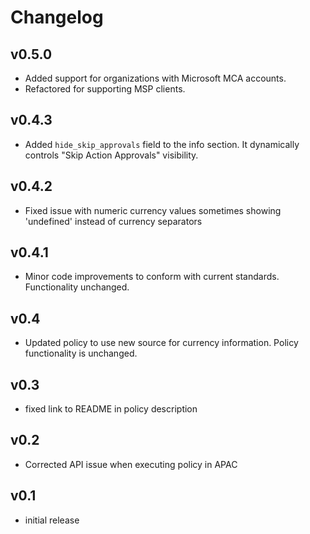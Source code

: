 # Changelog

## v0.5.0

- Added support for organizations with Microsoft MCA accounts.
- Refactored for supporting MSP clients.

## v0.4.3

- Added `hide_skip_approvals` field to the info section. It dynamically controls "Skip Action Approvals" visibility.

## v0.4.2

- Fixed issue with numeric currency values sometimes showing 'undefined' instead of currency separators

## v0.4.1

- Minor code improvements to conform with current standards. Functionality unchanged.

## v0.4

- Updated policy to use new source for currency information. Policy functionality is unchanged.

## v0.3

- fixed link to README in policy description

## v0.2

- Corrected API issue when executing policy in APAC

## v0.1

- initial release
